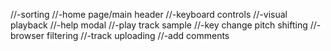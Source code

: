 <!-- //-add volume control for global and each track -->
<!-- //-stop playback when all tracks finished playing -->
//-sorting
//-home page/main header
//-keyboard controls
//-visual playback
//-help modal
//-play track sample
//-key change pitch shifting
//-browser filtering
//-track uploading
//-add comments 